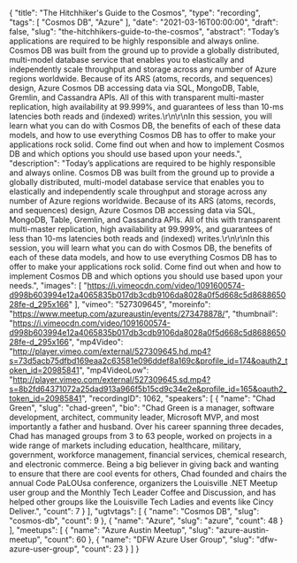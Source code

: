 {
  "title": "The Hitchhiker's Guide to the Cosmos",
  "type": "recording",
  "tags": [
    "Cosmos DB",
    "Azure"
  ],
  "date": "2021-03-16T00:00:00",
  "draft": false,
  "slug": "the-hitchhikers-guide-to-the-cosmos",
  "abstract": "Today’s applications are required to be highly responsible and always online. Cosmos DB was built from the ground up to provide a globally distributed, multi-model database service that enables you to elastically and independently scale throughput and storage across any number of Azure regions worldwide. Because of its ARS (atoms, records, and sequences) design, Azure Cosmos DB accessing data via SQL, MongoDB, Table, Gremlin, and Cassandra APIs. All of this with transparent multi-master replication, high availability at 99.999%, and guarantees of less than 10-ms latencies both reads and (indexed) writes.\r\n\r\nIn this session, you will learn what you can do with Cosmos DB, the benefits of each of these data models, and how to use everything Cosmos DB has to offer to make your applications rock solid. Come find out when and how to implement Cosmos DB and which options you should use based upon your needs.",
  "description": "Today’s applications are required to be highly responsible and always online. Cosmos DB was built from the ground up to provide a globally distributed, multi-model database service that enables you to elastically and independently scale throughput and storage across any number of Azure regions worldwide. Because of its ARS (atoms, records, and sequences) design, Azure Cosmos DB accessing data via SQL, MongoDB, Table, Gremlin, and Cassandra APIs. All of this with transparent multi-master replication, high availability at 99.999%, and guarantees of less than 10-ms latencies both reads and (indexed) writes.\r\n\r\nIn this session, you will learn what you can do with Cosmos DB, the benefits of each of these data models, and how to use everything Cosmos DB has to offer to make your applications rock solid. Come find out when and how to implement Cosmos DB and which options you should use based upon your needs.",
  "images": [
    "https://i.vimeocdn.com/video/1091600574-d998b603994e12a4065835b017db3cdb9106da8028a0f5d668c5d868865028fe-d_295x166"
  ],
  "vimeo": "527309645",
  "moreinfo": "https://www.meetup.com/azureaustin/events/273478878/",
  "thumbnail": "https://i.vimeocdn.com/video/1091600574-d998b603994e12a4065835b017db3cdb9106da8028a0f5d668c5d868865028fe-d_295x166",
  "mp4Video": "http://player.vimeo.com/external/527309645.hd.mp4?s=73d5acb75dfbd169eaa2c63581e096ddef8a169c&profile_id=174&oauth2_token_id=20985841",
  "mp4VideoLow": "http://player.vimeo.com/external/527309645.sd.mp4?s=8b2fd64371072a25dad913a966f5b15cd9c34e2e&profile_id=165&oauth2_token_id=20985841",
  "recordingID": 1062,
  "speakers": [
    {
      "name": "Chad Green",
      "slug": "chad-green",
      "bio": "Chad Green is a manager, software development, architect, community leader, Microsoft MVP, and most importantly a father and husband. Over his career spanning three decades, Chad has managed groups from 3 to 63 people, worked on projects in a wide range of markets including education, healthcare, military, government, workforce management, financial services, chemical research, and electronic commerce. Being a big believer in giving back and wanting to ensure that there are cool events for others, Chad founded and chairs the annual Code PaLOUsa conference, organizers the Louisville .NET Meetup user group and the Monthly Tech Leader Coffee and Discussion, and has helped other groups like the Louisville Tech Ladies and events like Cincy Deliver.",
      "count": 7
    }
  ],
  "ugtvtags": [
    {
      "name": "Cosmos DB",
      "slug": "cosmos-db",
      "count": 9
    },
    {
      "name": "Azure",
      "slug": "azure",
      "count": 48
    }
  ],
  "meetups": [
    {
      "name": "Azure Austin Meetup",
      "slug": "azure-austin-meetup",
      "count": 60
    },
    {
      "name": "DFW Azure User Group",
      "slug": "dfw-azure-user-group",
      "count": 23
    }
  ]
}